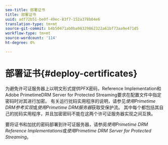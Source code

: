 ```yaml
---
seo-title: 部署证书
title: 部署证书
uuid: adf72b51-be0f-49ec-83f7-152a378b04e6
translation-type: tm+mt
source-git-commit: b4b50471ab0ba98329862322a61bf73aa9e471d5
workflow-type: tm+mt
source-wordcount: '114'
ht-degree: 0%

---
```



# 部署证书{#deploy-certificates}

为避免许可证服务器上以明文形式提供PFX密码，Reference Implementation和Adobe PrimetimeDRM Server for Protected Streaming要求在配置文件中指定密码时对其进行加密。 有关运行扰码实用程序的说明，请参见&#x200B;*使用Primetime DRM参考实现*&#x200B;或&#x200B;*使用Primetime DRM服务器*&#x200B;获取受保护流。 其中每个都包括其自己的扰码实用程序，并且加密密码不能在这两个许可证服务器实现之间互换。

要将证书和加扰的密码部署到许可证服务器，请参阅&#x200B;*使用Primetime DRM Reference Implementations*&#x200B;或&#x200B;*使用Primetime DRM Server for Protected Streaming*。
